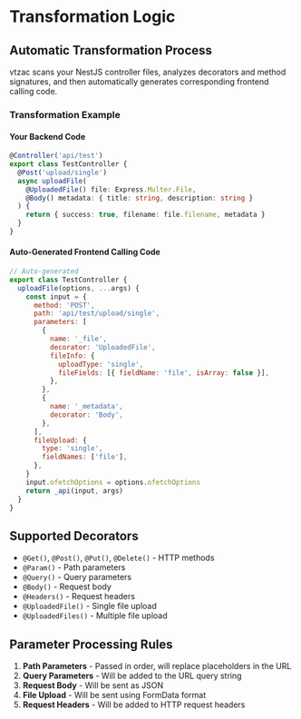 # Transformation Logic

## Automatic Transformation Process

vtzac scans your NestJS controller files, analyzes decorators and method signatures, and then automatically generates corresponding frontend calling code.

### Transformation Example

#### Your Backend Code

```typescript
@Controller('api/test')
export class TestController {
  @Post('upload/single')
  async uploadFile(
    @UploadedFile() file: Express.Multer.File,
    @Body() metadata: { title: string, description: string }
  ) {
    return { success: true, filename: file.filename, metadata }
  }
}
```

#### Auto-Generated Frontend Calling Code

```javascript
// Auto-generated
export class TestController {
  uploadFile(options, ...args) {
    const input = {
      method: 'POST',
      path: 'api/test/upload/single',
      parameters: [
        {
          name: '_file',
          decorator: 'UploadedFile',
          fileInfo: {
            uploadType: 'single',
            fileFields: [{ fieldName: 'file', isArray: false }],
          },
        },
        {
          name: '_metadata',
          decorator: 'Body',
        },
      ],
      fileUpload: {
        type: 'single',
        fieldNames: ['file'],
      },
    }
    input.ofetchOptions = options.ofetchOptions
    return _api(input, args)
  }
}
```

## Supported Decorators

- `@Get()`, `@Post()`, `@Put()`, `@Delete()` - HTTP methods
- `@Param()` - Path parameters
- `@Query()` - Query parameters
- `@Body()` - Request body
- `@Headers()` - Request headers
- `@UploadedFile()` - Single file upload
- `@UploadedFiles()` - Multiple file upload

## Parameter Processing Rules

1. **Path Parameters** - Passed in order, will replace placeholders in the URL
2. **Query Parameters** - Will be added to the URL query string
3. **Request Body** - Will be sent as JSON
4. **File Upload** - Will be sent using FormData format
5. **Request Headers** - Will be added to HTTP request headers
